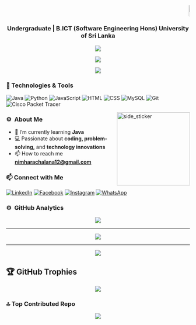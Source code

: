 <h1 align="center">
  <marquee behavior="scroll" direction="left" scrollamount="5">
    <img src="https://media.giphy.com/media/hvRJCLFzcasrR4ia7z/giphy.gif" width="30px" style="vertical-align: middle; margin-right: 10px;">
    Hi, I'm Nimhara Chalana Eshan
  </marquee>
</h1>
<h3 align="center">Undergraduate | B.ICT (Software Engineering Hons) University of Sri Lanka</h3>

<p align="center">
  <a href="https://github.com/DenverCoder1/readme-typing-svg"><img src="https://readme-typing-svg.herokuapp.com?font=Time+New+Roman&color=%23C8BE25&size=25&center=true&vCenter=true&width=600&height=100&lines=Life%20is%20Coding+.+.+.;Always%20learning%20new%20things"></a>
</p>

<p align="center">
  <a href="https://skillicons.dev">
    <img src="https://skillicons.dev/icons?i=c,html,css,js,java,mysql,php,py,photoshop,wordpress,Cisco Packet Tracer" />
  </a>
</p>
<div align="center">
  <a href="https://visitcount.itsvg.in">
    <img src="https://visitcount.itsvg.in/api?id=nimharachalana&icon=10&color=13" />
  </a>
</div>

### 🔧 Technologies & Tools
![Java](https://img.shields.io/badge/Code-Java-informational?style=flat&logo=java&logoColor=white&color=007396)
![Python](https://img.shields.io/badge/Code-Python-informational?style=flat&logo=python&logoColor=white&color=3776AB)
![JavaScript](https://img.shields.io/badge/Code-JavaScript-informational?style=flat&logo=javascript&logoColor=white&color=F7DF1E)
![HTML](https://img.shields.io/badge/Code-HTML5-informational?style=flat&logo=html5&logoColor=white&color=E34F26)
![CSS](https://img.shields.io/badge/Code-CSS3-informational?style=flat&logo=css3&logoColor=white&color=1572B6)
![MySQL](https://img.shields.io/badge/Database-MySQL-informational?style=flat&logo=mysql&logoColor=white&color=4479A1)
![Git](https://img.shields.io/badge/Version%20Control-Git-informational?style=flat&logo=git&logoColor=white&color=F05032)
![Cisco Packet Tracer](https://img.shields.io/badge/Tools-Cisco%20Packet%20Tracer-informational?style=flat&logo=cisco&logoColor=white&color=1BA0D7)


<img align="right" width=200px height=200px alt="side_sticker" src="https://media.giphy.com/media/TEnXkcsHrP4YedChhA/giphy.gif" />

### ⚙️ &nbsp;About Me
- 🌱 I’m currently learning **Java**
- 💻 Passionate about **coding, problem-solving,** and **technology innovations**
- 📫 How to reach me **nimharachalana12@gmail.com**

### 📫 Connect with Me
[![LinkedIn](https://img.shields.io/badge/LinkedIn-Nimhara%20Chalana-informational?style=flat&logo=linkedin&0A66C2=white&color=0A66C2)](https://www.linkedin.com/in/nimhara-chalana-759a12297)
[![Facebook](https://img.shields.io/badge/Facebook-Nimhara%20Chalana-informational?style=flat&logo=facebook&1877F2=white&color=1877F2)](https://www.facebook.com/nimhara.chalana.2024?mibextid=JRoKGi)
[![Instagram](https://img.shields.io/badge/Instagram-Nimhara%20Chalana-informational?style=flat&logo=instagram&E4405F=white&color=E4405F)](https://www.instagram.com/nimhara_chalana?igsh=MXR6ZXBxOTdkMmtoZg==)
[![WhatsApp](https://img.shields.io/badge/WhatsApp-Nimhara%20Chalana-informational?style=flat&logo=whatsapp&logoColor=white&color=25D366)](https://wa.me/0704039411)


### ⚙️ &nbsp;GitHub Analytics

<div align="center">
  <img src="https://github-readme-stats.vercel.app/api?username=nimharachalana&theme=one_dark_pro&hide_border=false&include_all_commits=true&count_private=true" /><br/>
  <hr>
  <img src="https://github-readme-streak-stats.herokuapp.com/?user=nimharachalana&theme=one_dark_pro&hide_border=false" /><br/><hr>
  <img src="https://github-readme-stats.vercel.app/api/top-langs/?username=nimharachalana&theme=one_dark_pro&hide_border=false&include_all_commits=true&count_private=true&layout=compact" />
</div>

## 🏆 GitHub Trophies

<div align="center">
  <img src="https://github-profile-trophy.vercel.app/?username=nimharachalana&theme=radical&no-frame=false&no-bg=false&margin-w=4" />
</div>

### 🔝 Top Contributed Repo

<div align="center">
  <img src="https://github-contributor-stats.vercel.app/api?username=nimharachalana&limit=5&theme=dark&combine_all_yearly_contributions=true" />
</div>










